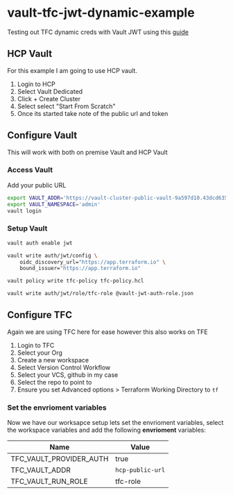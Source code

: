# vault-tfc-jwt-dynamic-example
Testing out TFC dynamic creds with Vault JWT using this [guide](https://developer.hashicorp.com/terraform/cloud-docs/workspaces/dynamic-provider-credentials/vault-configuration)

## HCP Vault
For this example I am going to use HCP vault.

1. Login to HCP
2. Select Vault Dedicated
3. Click + Create Cluster
4. Select select "Start From Scratch"
6. Once its started take note of the public url and token

## Configure Vault
This will work with both on premise Vault and HCP Vault

### Access Vault
Add your public URL
```bash
export VAULT_ADDR='https://vault-cluster-public-vault-9a597d10.43dcd635.z1.hashicorp.cloud:8200'
export VAULT_NAMESPACE='admin'
vault login
```

### Setup Vault

```bash
vault auth enable jwt

vault write auth/jwt/config \
    oidc_discovery_url="https://app.terraform.io" \
    bound_issuer="https://app.terraform.io"

vault policy write tfc-policy tfc-policy.hcl

vault write auth/jwt/role/tfc-role @vault-jwt-auth-role.json
```

## Configure TFC
Again we are using TFC here for ease however this also works on TFE 
1. Login to TFC
2. Select your Org
3. Create a new workspace
4. Select Version Control Workflow
5. Select your VCS, github in my case
6. Select the repo to point to
7. Ensure you set Advanced options > Terraform Working Directory to `tf`

### Set the envrioment variables
Now we have our worksapce setup lets set the envrioment variables, select the workspace variables and add the following **envrioment** variables:

|Name|Value|
|---|---|
|TFC_VAULT_PROVIDER_AUTH|true|
|TFC_VAULT_ADDR|`hcp-public-url`|
|TFC_VAULT_RUN_ROLE|tfc-role|

